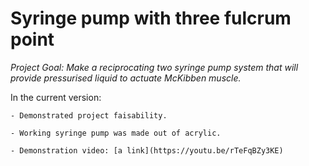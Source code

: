 # Syringe pump with three fulcrum point #

*Project Goal: Make a reciprocating two syringe pump system that will provide pressurised liquid to actuate McKibben muscle.*

In the current version:

	- Demonstrated project faisability.
	
	- Working syringe pump was made out of acrylic.
	
	- Demonstration video: [a link](https://youtu.be/rTeFqBZy3KE)
